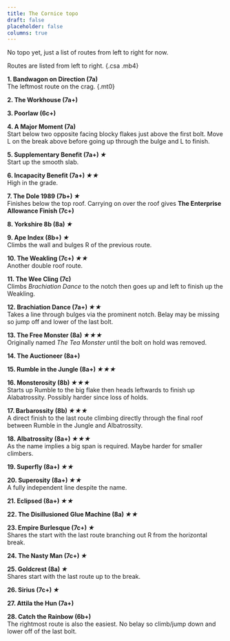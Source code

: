 ```yaml
---
title: The Cornice topo 
draft: false
placeholder: false
columns: true
---
```


No topo yet, just a list of routes from left to right for now.

Routes are listed from left to right.
{.csa .mb4}

**1. Bandwagon on Direction (7a)**  
The leftmost route on the crag.
{.mt0}

**2. The Workhouse (7a+)**

**3. Poorlaw (6c+)**

**4. A Major Moment (7a)**  
Start below two opposite facing blocky flakes just above the first bolt. Move L on the break above before going up through the bulge and L to finish.

**5. Supplementary Benefit (7a+) *★***  
Start up the smooth slab.

**6. Incapacity Benefit (7a+) *★★***  
High in the grade.

**7. The Dole 1989 (7b+) *★***  
Finishes below the top roof. Carrying on over the roof gives **The Enterprise Allowance Finish (7c+)**

**8. Yorkshire 8b (8a) *★***

**9. Ape Index (8b+) *★***  
Climbs the wall and bulges R of the previous route.

**10. The Weakling (7c+) *★★***  
Another double roof route.

**11. The Wee Cling (7c)**  
Climbs *Brachiation Dance* to the notch then goes up and left to finish up the Weakling.

**12. Brachiation Dance (7a+) *★★***  
Takes a line through bulges via the prominent notch. Belay may be missing so jump off and lower of the last bolt.

**13. The Free Monster (8a) *★★★***  
Originally named *The Tea Monster* until the bolt on hold was removed.

**14. The Auctioneer (8a+)**

**15. Rumble in the Jungle (8a+) *★★★***

**16. Monsterosity (8b) *★★★***  
Starts up Rumble to the big flake then heads leftwards to finish up Alabatrossity. Possibly harder since loss of holds.

**17. Barbarossity (8b) *★★★***  
A direct finish to the last route climbing directly through the final roof between Rumble in the Jungle and Albatrossity.

**18. Albatrossity (8a+) *★★★***  
As the name implies a big span is required. Maybe harder for smaller climbers.

**19. Superfly (8a+) *★★***

**20. Superosity (8a+) *★★***  
A fully independent line despite the name.

**21. Eclipsed (8a+) *★★***

**22. The Disillusioned Glue Machine (8a) *★★***

**23. Empire Burlesque (7c+) *★***  
Shares the start with the last route branching out R from the horizontal break.

**24. The Nasty Man (7c+) *★***

**25. Goldcrest (8a) *★***  
Shares start with the last route up to the break.

**26. Sirius (7c+) *★***

**27. Attila the Hun (7a+)**

**28. Catch the Rainbow (6b+)**  
The rightmost route is also the easiest. No belay so climb/jump down and lower off of the last bolt.